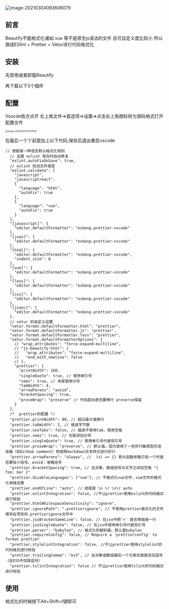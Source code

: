 ![image-20210304093606079](C:\Users\Mloong\AppData\Roaming\Typora\typora-user-images\image-20210304093606079.png)

## 前言

Beautify不能格式化诸如.vue 等不是原生js语法的文件  且可自定义度比较小 所以换成ESlint + Prettier + Vetur进行代码格式化



## 安装

先禁用或者卸载Beautify

 再下载以下3个插件







## 配置

Vsocde依次点开 左上角文件=>首选项=>设置=>点击右上角图标转为源码格式打开配置文件

<img src="C:\Users\Mloong\AppData\Roaming\Typora\typora-user-images\image-20210225210317019.png" alt="image-20210225210317019" style="zoom:50%;" />





在最后一个'}'前面加上以下代码,保存后退出重启vscode 

```
// 使能每一种语言默认格式化规则
  // 设置 eslint 保存时自动修复
  "eslint.autoFixOnSave": true,
  // eslint 检测文件类型
  "eslint.validate": [
    "javascript",
    "javascriptreact",
    {
      "language": "html",
      "autoFix": true
    },
    {
      "language": "vue",
      "autoFix": true
    }
  ],
  "[javascript]": {
    "editor.defaultFormatter": "esbenp.prettier-vscode"
  },
  "[json]": {
    "editor.defaultFormatter": "esbenp.prettier-vscode"
  },
  "[html]": {
    "editor.defaultFormatter": "esbenp.prettier-vscode",
    "indent_size": 8
  },
  "[vue]": {
    "editor.defaultFormatter": "esbenp.prettier-vscode"
  },
  "[less]": {
    "editor.defaultFormatter": "esbenp.prettier-vscode"
  },
  "[css]": {
    "editor.defaultFormatter": "esbenp.prettier-vscode"
  },
  "[jsonc]": {
    "editor.defaultFormatter": "esbenp.prettier-vscode"
  },
  // vetur 的自定义设置
  "vetur.format.defaultFormatter.html": "prettier",
  "vetur.format.defaultFormatter.js": "prettier",
  "vetur.format.defaultFormatter.less": "prettier",
  "vetur.format.defaultFormatterOptions": {
    // "wrap_attributes": "force-expand-multiline",
    // "js-beautify-html": {
    //   "wrap_attributes": "force-expand-multiline",
    //   "end_with_newline": false
    // },
    "prettier": {
      "printWidth": 160,
      "singleQuote": true, // 使用单引号
      "semi": true, // 末尾使用分号
      "tabWidth": 4,
      "arrowParens": "avoid",
      "bracketSpacing": true,
      "proseWrap": "preserve" // 代码超出是否要换行 preserve保留
    }
  },
  /*  prettier的配置 */
  "prettier.printWidth": 80, // 超过最大值换行
  "prettier.tabWidth": 2, // 缩进字节数
  "prettier.useTabs": false, // 缩进不使用tab，使用空格
  "prettier.semi": true, // 句尾添加分号
  "prettier.singleQuote": true, // 使用单引号代替双引号
  "prettier.proseWrap": "preserve", // 默认值。因为使用了一些折行敏感型的渲染器（如GitHub comment）而按照markdown文本样式进行折行
  "prettier.arrowParens": "always", //  (x) => {} 箭头函数参数只有一个时是否要有小括号。avoid：省略括号
  "prettier.bracketSpacing": true, // 在对象，数组括号与文字之间加空格 "{ foo: bar }"
  "prettier.disableLanguages": ["vue"], // 不格式化vue文件，vue文件的格式化单独设置
  "prettier.endOfLine": "auto", // 结尾是 \n \r \n\r auto
  "prettier.eslintIntegration": false, //不让prettier使用eslint的代码格式进行校验
  "prettier.htmlWhitespaceSensitivity": "ignore",
  "prettier.ignorePath": ".prettierignore", // 不使用prettier格式化的文件填写在项目的.prettierignore文件中
  "prettier.jsxBracketSameLine": false, // 在jsx中把'>' 是否单独放一行
  "prettier.jsxSingleQuote": false, // 在jsx中使用单引号代替双引号
  "prettier.parser": "babylon", // 格式化的解析器，默认是babylon
  "prettier.requireConfig": false, // Require a 'prettierconfig' to format prettier
  "prettier.stylelintIntegration": false, //不让prettier使用stylelint的代码格式进行校验
  "prettier.trailingComma": "es5", // 在对象或数组最后一个元素后面是否加逗号（在ES5中加尾逗号）
  "prettier.tslintIntegration": false // 不让prettier使用tslint的代码格式进行校验
```

## 使用

格式化的时候按下Alt+Shift+f键即可